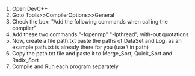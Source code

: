1) Open DevC++
2) Goto Tools>>CompilerOptions>>General
3) Check the box: "Add the following commands when calling the compiler"
4) Add these two commands "-fopenmp" "-lpthread", with-out quotations
5) Now, create a file path.txt paste the paths of DataSet and Log, as an example path.txt is already there for you (use \\ in path)
6) Copy the path.txt file and paste it to Merge_Sort, Quick_Sort and Radix_Sort
7) Compile and Run each program separately